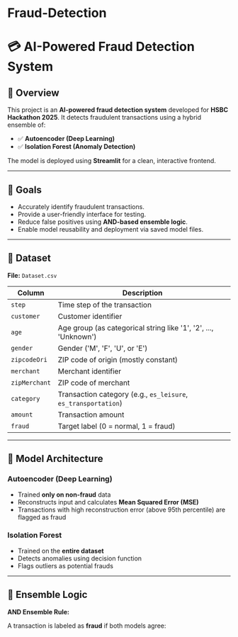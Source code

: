 # Fraud-Detection
# 💳 AI-Powered Fraud Detection System

## 🧠 Overview

This project is an **AI-powered fraud detection system** developed for **HSBC Hackathon 2025**. It detects fraudulent transactions using a hybrid ensemble of:

- ✅ **Autoencoder (Deep Learning)**
- ✅ **Isolation Forest (Anomaly Detection)**

The model is deployed using **Streamlit** for a clean, interactive frontend.

---

## 🎯 Goals

- Accurately identify fraudulent transactions.
- Provide a user-friendly interface for testing.
- Reduce false positives using **AND-based ensemble logic**.
- Enable model reusability and deployment via saved model files.

---

## 📁 Dataset

**File:** `Dataset.csv`

| Column         | Description                                                    |
|----------------|----------------------------------------------------------------|
| `step`         | Time step of the transaction                                   |
| `customer`     | Customer identifier                                            |
| `age`          | Age group (as categorical string like '1', '2', ..., 'Unknown')|
| `gender`       | Gender ('M', 'F', 'U', or 'E')                                 |
| `zipcodeOri`   | ZIP code of origin (mostly constant)                          |
| `merchant`     | Merchant identifier                                            |
| `zipMerchant`  | ZIP code of merchant                                           |
| `category`     | Transaction category (e.g., `es_leisure`, `es_transportation`)|
| `amount`       | Transaction amount                                             |
| `fraud`        | Target label (0 = normal, 1 = fraud)                           |

---

## 🧠 Model Architecture

### Autoencoder (Deep Learning)
- Trained **only on non-fraud** data
- Reconstructs input and calculates **Mean Squared Error (MSE)**
- Transactions with high reconstruction error (above 95th percentile) are flagged as fraud

### Isolation Forest
- Trained on the **entire dataset**
- Detects anomalies using decision function
- Flags outliers as potential frauds

---

## 🔗 Ensemble Logic

**AND Ensemble Rule:**

A transaction is labeled as **fraud** if both models agree:

